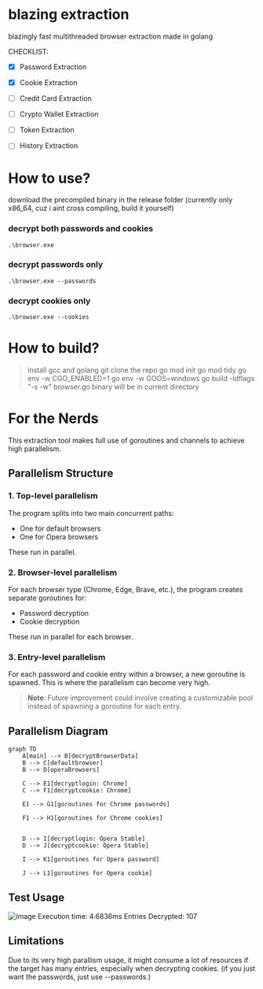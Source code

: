 # blazing extraction
blazingly fast multithreaded browser extraction made in golang

CHECKLIST:
- [x] Password Extraction
- [x] Cookie Extraction
- [ ] Credit Card Extraction
- [ ] Crypto Wallet Extraction
- [ ] Token Extraction
- [ ] History Extraction


# How to use? 
download the precompiled binary in the release folder (currently only x86_64, cuz i aint cross compiling, build it yourself)

### decrypt both passwords and cookies
```
.\browser.exe
```

### decrypt passwords only
```
.\browser.exe --passwords
```

### decrypt cookies only
```
.\browser.exe --cookies
```


# How to build? 
> install gcc and golang 
> git clone the repo
> go mod init 
> go mod tidy
> go env -w CGO_ENABLED=1
> go env -w GOOS=windows
> go build -ldflags "-s -w" browser.go
> binary will be in current directory

# For the Nerds

This extraction tool makes full use of goroutines and channels to achieve high parallelism.

## Parallelism Structure

### 1. Top-level parallelism

The program splits into two main concurrent paths:
- One for default browsers
- One for Opera browsers

These run in parallel.

### 2. Browser-level parallelism

For each browser type (Chrome, Edge, Brave, etc.), the program creates separate goroutines for:
- Password decryption
- Cookie decryption

These run in parallel for each browser.

### 3. Entry-level parallelism

For each password and cookie entry within a browser, a new goroutine is spawned. This is where the parallelism can become very high.

> **Note**: Future improvement could involve creating a customizable pool instead of spawning a goroutine for each entry.

## Parallelism Diagram

```mermaid
graph TD
    A[main] --> B[decryptBrowserData]
    B --> C[defaultbrowser]
    B --> D[operaBrowsers]
    
    C --> E1[decryptlogin: Chrome]
    C --> F1[decryptcookie: Chrome]
    
    E1 --> G1[goroutines for Chrome passwords]

    F1 --> H1[goroutines for Chrome cookies]

    
    D --> I[decryptlogin: Opera Stable]
    D --> J[decryptcookie: Opera Stable]
    
    I --> K1[goroutines for Opera password]

    J --> L1[goroutines for Opera cookie]
``` 
## Test Usage
![image](https://github.com/user-attachments/assets/77228fe9-b441-415a-a45f-9b0ffdeaa1b3)
Execution time: 4.6836ms
Entries Decrypted: 107


## Limitations
Due to its very high parallism usage, it might consume a lot of resources if the target has many entries, especially when decrypting cookies.
(if you just want the passwords, just use --passwords.)
